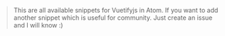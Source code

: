 > This are all available snippets for Vuetifyjs in Atom. If you want to add another snippet which is useful for community. Just create an issue and I will know :)
